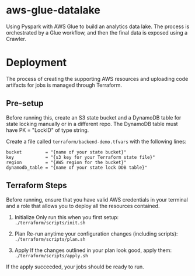 # aws-glue-datalake
Using Pyspark with AWS Glue to build an analytics data lake. The process is orchestrated by a Glue workflow, and then the final data is exposed using a Crawler.


# Deployment
The process of creating the supporting AWS resources and uploading code artifacts for jobs is managed through Terraform.

## Pre-setup
Before running this, create an S3 state bucket and a DynamoDB table for state locking manually or in a different repo. The DynamoDB table must have PK = "LockID" of type string.

Create a file called `terraform/backend-demo.tfvars` with the following lines:
```
bucket         = "{name of your state bucket}"
key            = "{s3 key for your Terraform state file}"
region         = "{AWS region for the bucket}"
dynamodb_table = "{name of your state lock DDB table}"
```

## Terraform Steps
Before running, ensure that you have valid AWS credentials in your terminal and a role that allows you to deploy all the resources contained.

1. Initialize
Only run this when you first setup:
`./terraform/scripts/init.sh`

2. Plan
Re-run anytime your configuration changes (including scripts):
`./terraform/scripts/plan.sh`

3. Apply
If the changes outlined in your plan look good, apply them:
`./terraform/scripts/apply.sh`

If the apply succeeded, your jobs should be ready to run.
